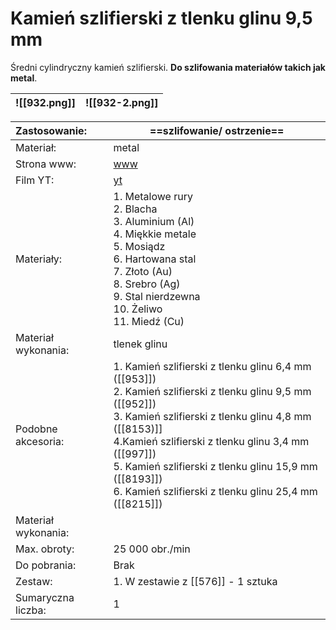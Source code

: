 # Kamień szlifierski z tlenku glinu 9,5 mm

Średni cylindryczny kamień szlifierski. **Do szlifowania materiałów takich jak metal**.



| ![[932.png]] | ![[932-2.png]] |
| ------------ | -------------- |


| Zastosowanie:       | ==szlifowanie/ ostrzenie==                                                                                                                                                                                                                                                                                                                             |
| :------------------ | ------------------------------------------------------------------------------------------------------------------------------------------------------------------------------------------------------------------------------------------------------------------------------------------------------------------------------------------------------ |
| Materiał:           | metal                                                                                                                                                                                                                                                                                                                                                  |
| Strona www:         | [www](https://www.dremel.com/pl/pl/p/kamien-szlifierski-z-tlenku-glinu-95-mm-26150932ja)                                                                                                                                                                                                                                                               |
| Film YT:            | [yt](https://www.youtube.com/watch?v=71OR1mbiZ34)                                                                                                                                                                                                                                                                                                      |
| Materiały:          | 1. Metalowe rury<br>2. Blacha <br>3. Aluminium (Al)<br>4. Miękkie metale<br>5. Mosiądz<br>6. Hartowana stal<br>7. Złoto (Au)<br>8. Srebro (Ag)<br>9. Stal nierdzewna<br>10. Żeliwo<br>11. Miedź (Cu)                                                                                                                                                   |
| Materiał wykonania: | tlenek glinu                                                                                                                                                                                                                                                                                                                                           |
| Podobne akcesoria:  | 1. Kamień szlifierski z tlenku glinu 6,4 mm ([[953]])<br>2. Kamień szlifierski z tlenku glinu 9,5 mm ([[952]])<br>3. Kamień szlifierski z tlenku glinu 4,8 mm ([[8153)]]<br>4.Kamień szlifierski z tlenku glinu 3,4 mm ([[997]])<br>5. Kamień szlifierski z tlenku glinu 15,9 mm ([[8193]])<br>6. Kamień szlifierski z tlenku glinu 25,4 mm ([[8215]]) |
| Materiał wykonania: |                                                                                                                                                                                                                                                                                                                                                        |
| Max. obroty:        | 25 000 obr./min                                                                                                                                                                                                                                                                                                                                        |
| Do pobrania:        | Brak                                                                                                                                                                                                                                                                                                                                                   |
| Zestaw:             | 1. W zestawie z [[576]] - 1 sztuka                                                                                                                                                                                                                                                                                                                     |
| Sumaryczna liczba:  | 1                                                                                                                                                                                                                                                                                                                                                      |
